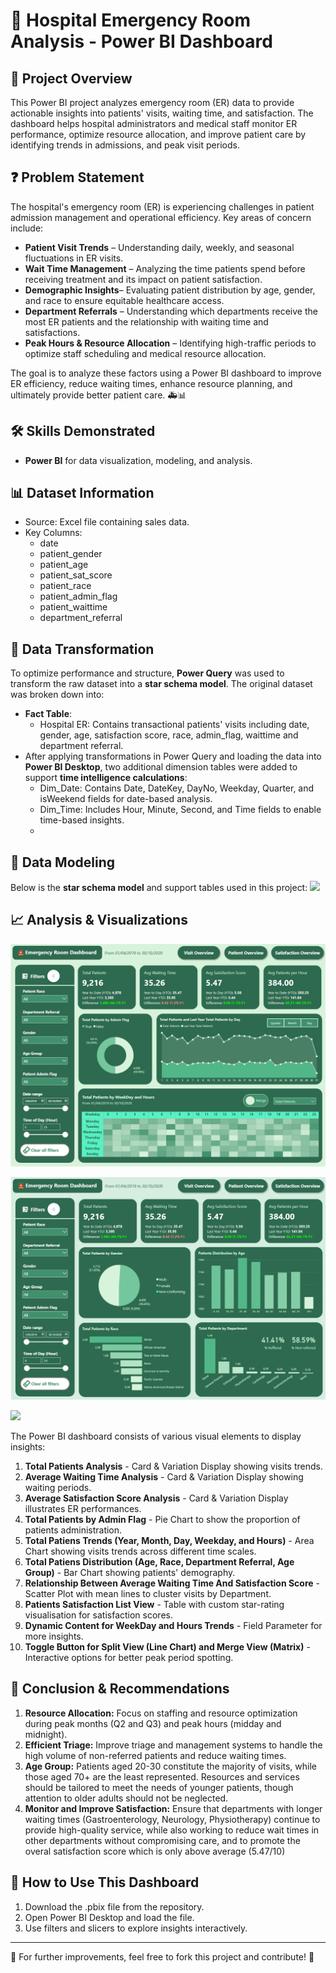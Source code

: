 # 🏥 Hospital Emergency Room Analysis - Power BI Dashboard
## 📌 Project Overview
This Power BI project analyzes emergency room (ER) data to provide actionable insights into patients' visits, waiting time, and satisfaction. The dashboard helps hospital administrators and medical staff monitor ER performance, optimize resource allocation, and improve patient care by identifying trends in admissions, and peak visit periods.

## ❓ Problem Statement
The hospital's emergency room (ER) is experiencing challenges in patient admission management and operational efficiency. Key areas of concern include:
- **Patient Visit Trends** – Understanding daily, weekly, and seasonal fluctuations in ER visits.
- **Wait Time Management** – Analyzing the time patients spend before receiving treatment and its impact on patient satisfaction.
- **Demographic Insights**– Evaluating patient distribution by age, gender, and race to ensure equitable healthcare access.
- **Department Referrals** – Understanding which departments receive the most ER patients and the relationship with waiting time and satisfactions.
- **Peak Hours & Resource Allocation** – Identifying high-traffic periods to optimize staff scheduling and medical resource allocation.

The goal is to analyze these factors using a Power BI dashboard to improve ER efficiency, reduce waiting times, enhance resource planning, and ultimately provide better patient care. 🚑📊

## 🛠️ Skills Demonstrated
-	**Power BI** for data visualization, modeling, and analysis.
## 📊 Dataset Information
- Source: Excel file containing sales data.
- Key Columns:
    - date
    - patient_gender
    - patient_age
    - patient_sat_score
    - patient_race
    - patient_admin_flag
    - patient_waittime
    - department_referral

## 🔄 Data Transformation
To optimize performance and structure, **Power Query** was used to transform the raw dataset into a **star schema model**. The original dataset was broken down into:
-	**Fact Table**:
    -	Hospital ER: Contains transactional patients' visits including date, gender, age, satisfaction score, race, admin_flag, waittime and department referral.
-	After applying transformations in Power Query and loading the data into **Power BI Desktop**, two additional dimension tables were added to support **time intelligence calculations**:
    -	Dim_Date: Contains Date, DateKey, DayNo, Weekday, Quarter, and isWeekend fields for date-based analysis.
    -	Dim_Time: Includes Hour, Minute, Second, and Time fields to enable time-based insights.
    -	
## 📐 Data Modeling
Below is the **star schema model** and support tables used in this project:
 ![](images/Schema.PNG)
 
## 📈 Analysis & Visualizations
![](images/VisitOverview.PNG)
 
![](images/PatientOverview.PNG)
 
![](images/SatisfactionOverview.PNG)
  
The Power BI dashboard consists of various visual elements to display insights:
1. **Total Patients Analysis** - Card & Variation Display showing visits trends.
2. **Average Waiting Time Analysis** - Card & Variation Display showing waiting periods.
3. **Average Satisfaction Score Analysis** - Card & Variation Display illustrates ER performances.
4. **Total Patients by Admin Flag** - Pie Chart to show the proportion of patients administration.
5. **Total Patiens Trends (Year, Month, Day, Weekday, and Hours)** - Area Chart showing visits trends across different time scales.
6. **Total Patiens Distribution (Age, Race, Department Referral, Age Group)** - Bar Chart showing patients' demography.
7. **Relationship Between Average Waiting Time And Satisfaction Score** - Scatter Plot with mean lines to cluster visits by Department.
8. **Patients Satisfaction List View** - Table with custom star-rating visualisation for satisfaction scores.
9. **Dynamic Content for WeekDay and Hours Trends** - Field Parameter for more insights.
10. **Toggle Button for Split View (Line Chart) and Merge View (Matrix)** - Interactive options for better peak period spotting.
    
## 📌 Conclusion & Recommendations
1. **Resource Allocation:** Focus on staffing and resource optimization during peak months (Q2 and Q3) and peak hours (midday and midnight).
2. **Efficient Triage:** Improve triage and management systems to handle the high volume of non-referred patients and reduce waiting times.
3. **Age Group:** Patients aged 20-30 constitute the majority of visits, while those aged 70+ are the least represented. Resources and services should be tailored to meet the needs of younger patients, though attention to older adults should not be neglected.
4. **Monitor and Improve Satisfaction:** Ensure that departments with longer waiting times (Gastroenterology, Neurology, Physiotherapy) continue to provide high-quality service, while also working to reduce wait times in other departments without compromising care, and to promote the overal satisfaction score which is only above average (5.47/10)

## 🚀 How to Use This Dashboard
1.	Download the .pbix file from the repository.
2.	Open Power BI Desktop and load the file.
3.	Use filters and slicers to explore insights interactively.
___
🔗 For further improvements, feel free to fork this project and contribute! 🚀
